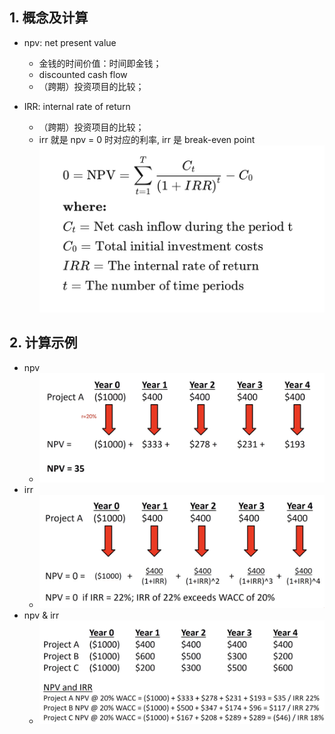 



## 1. 概念及计算

- npv: net present value
    - 金钱的时间价值：时间即金钱；
    - discounted cash flow
    - （跨期）投资项目的比较；

- IRR: internal rate of return
    - （跨期）投资项目的比较；
    - irr 就是 npv = 0 时对应的利率, irr 是 break-even point
        ![npv与irr](../images/irr_npv.png)


## 2. 计算示例

- npv
    - ![npv cases](../images/npv.jpg)
- irr
    - ![irr cases](../images/irr_cases.jpg)
- npv & irr
    - ![npv vs. irr](../images/npv_irr.jpg)
